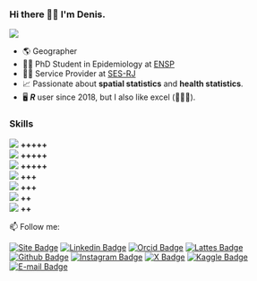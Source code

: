 ### Hi there 🙋‍♂️ I'm Denis.

![](https://denis-or.com.br/images/lofi.png)

* 🌎 Geographer
* 👨‍🎓 PhD Student in Epidemiology at [ENSP](https://ensp.fiocruz.br/)
* 👨‍🏭 Service Provider at [SES-RJ](https://cisshiny.saude.rj.gov.br/)
* 📈 Passionate about **spatial statistics** and **health statistics**.
* 🖥️ ***R*** user since 2018, but I also like excel (🤷🏻‍♂️).

### Skills

![](https://img.shields.io/badge/R-276DC3?style=flat-square&logo=r&logoColor=white) **+++++**  
![](https://img.shields.io/badge/qgis-93b023?&style=flat-square&logo=qgis&logoColor=white) **+++++**  
![](https://img.shields.io/badge/Microsoft_Excel-217346?style=flat-square&logo=microsoft-excel&logoColor=white) **+++++**  
![](https://img.shields.io/badge/Leaflet-199900?style=flat-square&logo=Leaflet&logoColor=white) **+++**  
![](https://img.shields.io/badge/Elastic_Search-005571?style=flat-square&logo=elasticsearch&logoColor=white) **+++**  
![](https://img.shields.io/badge/Python-FFD43B?style=flat-square&logo=python&logoColor=blue) **++**  
![](https://img.shields.io/badge/Plotly-239120?style=flat-square&logo=plotly&logoColor=white) **++**  





:mailbox: Follow me:

[![Site Badge](https://img.shields.io/badge/denis--or.com.br-blue?style=flat-square&logo=About.me&logoColor=white&link=https://denis-or.com.br/)](https://denis-or.com.br/)
[![Linkedin Badge](https://img.shields.io/badge/-denis--or-blue?style=flat-square&logo=Linkedin&logoColor=white&link=https://www.linkedin.com/in/denis-or/)](https://www.linkedin.com/in/denis-or/)
[![Orcid Badge](https://img.shields.io/badge/orcid-A6CE39?style=flat-square&logo=orcid&logoColor=white&link=https://orcid.org/0000-0003-3748-876X)](https://orcid.org/0000-0003-3748-876X)
[![Lattes Badge](https://img.shields.io/badge/-Lattes-orange?style=flat-square&logo=GitBook&logoColor=white&link=http://lattes.cnpq.br/2433599000300626)](http://lattes.cnpq.br/2433599000300626)
[![Github Badge](https://img.shields.io/badge/-denis--or-black?style=flat-square&logo=github&logoColor=white&link=https://github.com/denis-or)](https://github.com/denis-or)
[![Instagram Badge](https://img.shields.io/badge/catoper.mg-E4405F?style=flat-square&logo=instagram&logoColor=white&link=https://www.instagram.com/catoper.mg/)](https://www.instagram.com/catoper.mg/)
[![X Badge](https://img.shields.io/badge/Catoper-000000?style=flat-square&logo=x&logoColor=white&link=https://x.com/Catoper)](https://x.com/Catoper)
[![Kaggle Badge](https://img.shields.io/badge/Kaggle-20BEFF?style=flat-square&logo=Kaggle&logoColor=white&link=https://www.kaggle.com/catoper)](https://www.kaggle.com/catoper)
[![E-mail Badge](https://img.shields.io/badge/-catoper@gmail.com-red?style=flat-square&logo=Gmail&logoColor=white&link=mailto:catoper@gmail.com)](mailto:catoper@gmail.com)
